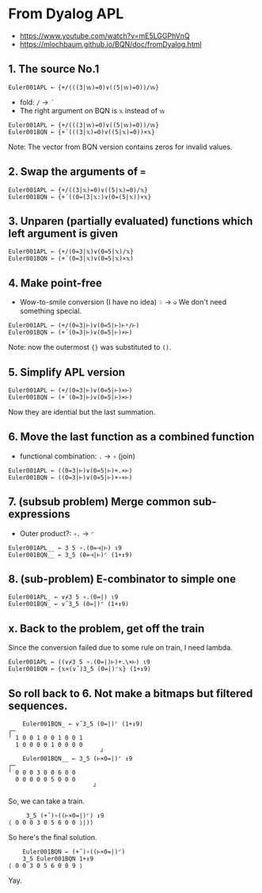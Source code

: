 # From Dyalog APL

- https://www.youtube.com/watch?v=mE5LGGPhVnQ
- https://mlochbaum.github.io/BQN/doc/fromDyalog.html

## 1. The source No.1

```apl
Euler001APL ← {+/(((3|𝕨)=0)∨((5|𝕨)=0))/𝕨}
```

- fold: `/` -> `´`
- The right argument on BQN is `𝕩` instead of `𝕨`

```apl
Euler001APL ← {+/(((3|𝕨)=0)∨((5|𝕨)=0))/𝕨}
Euler001BQN ← {+´(((3|𝕩)=0)∨((5|𝕩)=0))×𝕩}
```

Note: The vector from BQN version contains zeros for invalid values.

## 2. Swap the arguments of `=`

```apl
Euler001APL ← {+/((3|𝕩)=0)∨((5|𝕩)=0)/𝕩}
Euler001BQN ← {+´((0=(3|𝕩:)∨(0=(5|𝕩))×𝕩}
```

## 3. Unparen (partially evaluated) functions which left argument is given

```apl
Euler001APL ← {+/(0=3|𝕩)∨(0=5|𝕩)/𝕩}
Euler001BQN ← (+´(0=3|𝕩)∨(0=5|𝕩)×𝕩)
```

## 4. Make point-free

- Wow-to-smile conversion (I have no idea) ⍤ -> `⎉`
We don't need something special.

```aplj
Euler001APL ← (+/(0=3|⊢)∨(0=5|⊢)⊢⍤/⊢)
Euler001BQN ← (+´(0=3|⊢)∨(0=5|⊢)×⊢)
```

Note: now the outermost `{}` was substituted to `()`.

## 5. Simplify APL version

```apl
Euler001APL ← (+/(0=3|⊢)∨(0=5|⊢)×⊢)
Euler001BQN ← (+´(0=3|⊢)∨(0=5|⊢)×⊢)
```
Now they are idential but the last summation.

## 6. Move the last function as a combined function

- functional combination: `.` -> `∘` (join)

```apl
Euler001APL ← ((0=3|⊢)∨(0=5|⊢)+.×⊢)
Euler001BQN ← ((0=3|⊢)∨(0=5|⊢)+∘×⊢)
```

## 7. (subsub problem) Merge common sub-expressions

- Outer product?: `∘.` -> `⌜`

```apl
Euler001APL__ ← 3 5 ∘.(0=⊣|⊢) ⍳9
Euler001BQN__ ← 3‿5 (0=⊣|⊢)⌜ (1+↕9)
```

## 8. (sub-problem) E-combinator to simple one

```apl
Euler001APL_ ← ∨⌿3 5 ∘.(0=|) ⍳9
Euler001BQN_ ← ∨˝3‿5 (0=|)⌜ (1+↕9)
```

## x. Back to the problem, get off the train

Since the conversion failed due to some rule on train, I need lambda.

```apl
Euler001APL ← ((∨⌿3 5 ∘.(0=|)⊢)+.\×⊢) ⍳9
Euler001BQN ← {𝕩×(∨˝)3‿5 (0=|)⌜𝕩} (1+↕9)
```

## So roll back to 6. Not make a bitmaps but filtered sequences.

```apl
    Euler001BQN_ ← ∨˝3‿5 (0=|)⌜ (1+↕9)
┌─                     
╵ 1 0 0 1 0 0 1 0 0 1  
  1 0 0 0 0 1 0 0 0 0  
                          ┘
    Euler001BQN__ ← 3‿5 (⊢×0=|)⌜ ↕9
┌─                   
╵ 0 0 0 3 0 0 6 0 0  
  0 0 0 0 0 5 0 0 0  
                        ┘
```

So, we can take a train.

```apl
     3‿5 (+˝)∘((⊢×0=|)⌜) ↕9
⟨ 0 0 0 3 0 5 6 0 0 ⟩|))
```

So here's the final solution.
```apl
    Euler001BQN ← (+˝)∘((⊢×0=|)⌜)
    3‿5 Euler001BQN 1+↕9
⟨ 0 0 3 0 5 6 0 0 9 ⟩
```

Yay.
